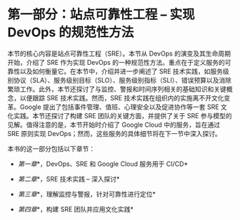 # 第一部分：站点可靠性工程 – 实现 DevOps 的规范性方法

本节的核心内容是站点可靠性工程（SRE）。本节从 DevOps 的演变及其生命周期开始，介绍了 SRE 作为实现 DevOps 的一种规范性方法。重点在于定义服务的可靠性以及如何衡量它。在本节中，介绍并进一步阐述了 SRE 技术实践，如服务级别协议（SLA）、服务级别目标（SLO）、服务级别指标（SLI）、错误预算以及消除繁琐工作。此外，本节还探讨了与监控、警报和时间序列相关的基础知识和关键概念，以便跟踪 SRE 技术实践。然而，SRE 技术实践在组织内的实施离不开文化变革。Google 提出了包括事件管理、值班、心理安全以及促进协作等一套 SRE 文化实践。本节还探讨了构建 SRE 团队的关键方面，并提供了关于 SRE 参与模型的见解。值得注意的是，本节开始时介绍了 Google Cloud 中的服务，旨在通过 SRE 原则实现 DevOps；然而，这些服务的具体细节将在下一节中深入探讨。

本书的这一部分包括以下章节：

+   *第一章**，DevOps、SRE 和 Google Cloud 服务用于 CI/CD*

+   *第二章**，SRE 技术实践 – 深入探讨*

+   *第三章**，理解监控与警报，针对可靠性进行定位*

+   *第四章**，构建 SRE 团队并应用文化实践*
